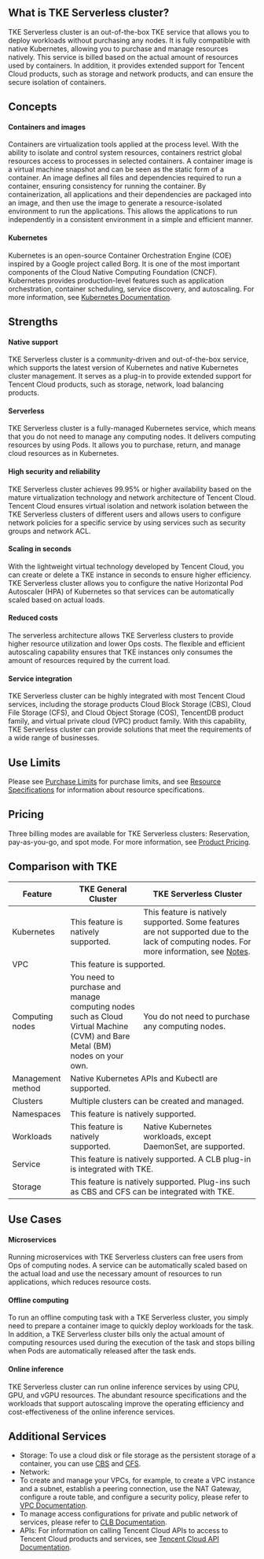 ## What is TKE Serverless cluster?
TKE Serverless cluster is an out-of-the-box TKE service that allows you to deploy workloads without purchasing any nodes. It is fully compatible with native Kubernetes, allowing you to purchase and manage resources natively. This service is billed based on the actual amount of resources used by containers. In addition, it provides extended support for Tencent Cloud products, such as storage and network products, and can ensure the secure isolation of containers.


## Concepts
#### Containers and images
Containers are virtualization tools applied at the process level. With the ability to isolate and control system resources, containers restrict global resources access to processes in selected containers. A container image is a virtual machine snapshot and can be seen as the static form of a container. An image defines all files and dependencies required to run a container, ensuring consistency for running the container.
By containerization, all applications and their dependencies are packaged into an image, and then use the image to generate a resource-isolated environment to run the applications. This allows the applications to run independently in a consistent environment in a simple and efficient manner.

#### Kubernetes
Kubernetes is an open-source Container Orchestration Engine (COE) inspired by a Google project called Borg. It is one of the most important components of the Cloud Native Computing Foundation (CNCF). Kubernetes provides production-level features such as application orchestration, container scheduling, service discovery, and autoscaling. For more information, see [Kubernetes Documentation](https://kubernetes.io/docs/home).

## Strengths
#### Native support
 TKE Serverless cluster is a community-driven and out-of-the-box service, which supports the latest version of Kubernetes and native Kubernetes cluster management. It serves as a plug-in to provide extended support for Tencent Cloud products, such as storage, network, load balancing products.

#### Serverless
 TKE Serverless cluster is a fully-managed Kubernetes service, which means that you do not need to manage any computing nodes. It delivers computing resources by using Pods. It allows you to purchase, return, and manage cloud resources as in Kubernetes.

#### High security and reliability
TKE Serverless cluster achieves 99.95% or higher availability based on the mature virtualization technology and network architecture of Tencent Cloud. Tencent Cloud ensures virtual isolation and network isolation between the TKE Serverless clusters of different users and allows users to configure network policies for a specific service by using services such as security groups and network ACL.

#### Scaling in seconds
With the lightweight virtual technology developed by Tencent Cloud, you can create or delete a TKE instance in seconds to ensure higher efficiency. TKE Serverless cluster allows you to configure the native Horizontal Pod Autoscaler (HPA) of Kubernetes so that services can be automatically scaled based on actual loads.

#### Reduced costs
The serverless architecture allows TKE Serverless clusters to provide higher resource utilization and lower Ops costs. The flexible and efficient autoscaling capability ensures that TKE instances only consumes the amount of resources required by the current load.

#### Service integration
 TKE Serverless cluster can be highly integrated with most Tencent Cloud services, including the storage products Cloud Block Storage (CBS), Cloud File Storage (CFS), and Cloud Object Storage (COS), TencentDB product family, and virtual private cloud (VPC) product family. With this capability, TKE Serverless cluster can provide solutions that meet the requirements of a wide range of businesses.

## Use Limits
Please see [Purchase Limits](https://intl.cloud.tencent.com/document/product/457/34056) for purchase limits, and see [Resource Specifications](https://intl.cloud.tencent.com/document/product/457/34057) for information about resource specifications.

## Pricing
 Three billing modes are available for TKE Serverless clusters: Reservation, pay-as-you-go, and spot mode. For more information, see [Product Pricing](https://intl.cloud.tencent.com/document/product/457/34055).


## Comparison with TKE
<table>
<thead>
<tr>
<th>Feature</th>
<th>TKE General Cluster </th>
<th width="47%"> TKE Serverless Cluster</th>
</tr>
</thead>
<tbody><tr>
<td>Kubernetes</td>
<td>This feature is natively supported.</td>
<td>This feature is natively supported. Some features are not supported due to the lack of computing nodes. For more information, see <a href="https://intl.cloud.tencent.com/document/product/457/34050">Notes</a>.</td>
</tr>
<tr>
<td>VPC</td>
<td colspan=2>This feature is supported.</td>
</tr>
<tr>
<td>Computing nodes</td>
<td>You need to purchase and manage computing nodes such as Cloud Virtual Machine (CVM) and Bare Metal (BM) nodes on your own.</td>
<td>You do not need to purchase any computing nodes.</td>
</tr>
<tr>
<td>Management method</td>
<td colspan=2>Native Kubernetes APIs and Kubectl are supported.</td>
</tr>
<tr>
<td>Clusters</td>
<td colspan=2>Multiple clusters can be created and managed.</td>
</tr>
<tr>
<td>Namespaces</td>
<td colspan=2>This feature is natively supported.</td>
</tr>
<tr>
<td>Workloads</td>
<td>This feature is natively supported.</td>
<td>Native Kubernetes workloads, except DaemonSet, are supported.</td>
</tr>
<tr>
<td>Service</td>
<td colspan=2>This feature is natively supported. A CLB plug-in is integrated with TKE.</td>
</tr>
<tr>
<td>Storage</td>
<td colspan=2>This feature is natively supported. Plug-ins such as CBS and CFS can be integrated with TKE.</td>
</tr>
</tbody></table>

## Use Cases
#### Microservices
Running microservices with TKE Serverless clusters can free users from Ops of computing nodes. A service can be automatically scaled based on the actual load and use the necessary amount of resources to run applications, which reduces resource costs.

#### Offline computing
To run an offline computing task with a TKE Serverless cluster, you simply need to prepare a container image to quickly deploy workloads for the task. In addition, a TKE Serverless cluster bills only the actual amount of computing resources used during the execution of the task and stops billing when Pods are automatically released after the task ends.

#### Online inference
 TKE Serverless cluster can run online inference services by using CPU, GPU, and vGPU resources. The abundant resource specifications and the workloads that support autoscaling improve the operating efficiency and cost-effectiveness of the online inference services.

## Additional Services
- Storage: To use a cloud disk or file storage as the persistent storage of a container, you can use [CBS](https://www.tencentcloud.com//products/cbs) and [CFS](https://www.tencentcloud.com/products/cfs).
- Network:
 - To create and manage your VPCs, for example, to create a VPC instance and a subnet, establish a peering connection, use the NAT Gateway, configure a route table, and configure a security policy, please refer to [VPC Documentation](https://www.tencentcloud.com/products/vpc).
 - To manage access configurations for private and public network of services, please refer to [CLB Documentation](https://www.tencentcloud.com/products/clb).
- APIs: For information on calling Tencent Cloud APIs to access to Tencent Cloud products and services, see [Tencent Cloud API Documentation](https://www.tencentcloud.com/document/api).

